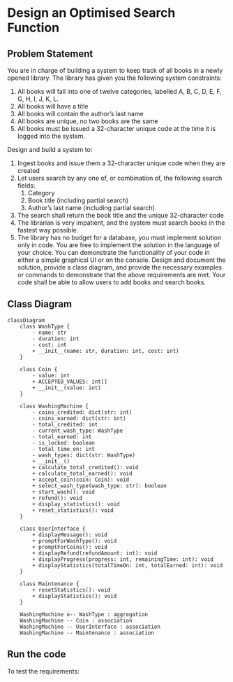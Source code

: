 # Design an Optimised Search Function

## Problem Statement

You are in charge of building a system to keep track of all books in a newly opened library. The
library has given you the following system constraints:

1. All books will fall into one of twelve categories, labelled A, B, C, D, E, F, G, H, I, J, K, L.
2. All books will have a title
3. All books will contain the author’s last name
4. All books are unique, no two books are the same
5. All books must be issued a 32-character unique code at the time it is logged into the system.

Design and build a system to:

1. Ingest books and issue them a 32-character unique code when they are created
2. Let users search by any one of, or combination of, the following search fields:
   1. Category
   2. Book title (including partial search)
   3. Author’s last name (including partial search)
3. The search shall return the book title and the unique 32-character code
4. The librarian is very impatient, and the system must search books in the fastest way possible.
5. The library has no budget for a database, you must implement solution only in code.
You are free to implement the solution in the language of your choice. You can demonstrate the
functionality of your code in either a simple graphical UI or on the console.
Design and document the solution, provide a class diagram, and provide the necessary examples or
commands to demonstrate that the above requirements are met.
Your code shall be able to allow users to add books and search books.

## Class Diagram

```mermaid
classDiagram
    class WashType {
        - name: str
        - duration: int
        - cost: int
        + __init__(name: str, duration: int, cost: int)
    }

    class Coin {
        - value: int
        + ACCEPTED_VALUES: int[]
        + __init__(value: int)
    }

    class WashingMachine {
        - coins_credited: dict(str: int)
        - coins_earned: dict(str: int)
        - total_credited: int
        - current_wash_type: WashType
        - total_earned: int
        - is_locked: boolean
        - total_time_on: int
        - wash_types: dict(str: WashType)
        + __init__()
        + calculate_total_credited(): void
        + calculate_total_earned(): void
        + accept_coin(coin: Coin): void
        + select_wash_type(wash_type: str): boolean
        + start_wash(): void
        + refund(): void
        + display_statistics(): void
        + reset_statistics(): void
    }

    class UserInterface {
        + displayMessage(): void
        + promptForWashType(): void
        + promptForCoins(): void
        + displayRefund(refundAmount: int): void
        + displayProgress(progress: int, remainingTime: int): void
        + displayStatistics(totalTimeOn: int, totalEarned: int): void
    }

    class Maintenance {
        + resetStatistics(): void
        + displayStatistics(): void
    }

    WashingMachine o-- WashType : aggregation
    WashingMachine -- Coin : association
    WashingMachine -- UserInterface : association
    WashingMachine -- Maintenance : association
```

## Run the code

To test the requirements:
